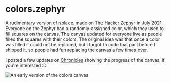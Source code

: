 # colors.zephyr

A rudimentary version of [r/place](https://redditblog.com/wp-content/uploads/2017/04/place-final.png?crop=0px%2C0px%2C1000px%2C483px&resize=1200%2C580), made on [The Hacker Zephyr](https://zephyr.hackclub.com) in July 2021. Everyone on the Zephyr had a randomly-assigned color, which they used to fill squares on the canvas. The canvas updated for everyone live as people filled the squares with their colors. The original idea was that once a color was filled it could not be replaced, but I forgot to code that part before I shipped it, so people had fun replacing the canvas a few times over.

I posted a few updates on [Chronicles](https://chronicles.zephyrnet.hackclub.com/matthew) showing the progress of the canvas, if you're interested :D

![An early version of the colors canvas](https://cloud-c8f2qj3n0-hack-club-bot.vercel.app/0colorsdotzephyr.png)
